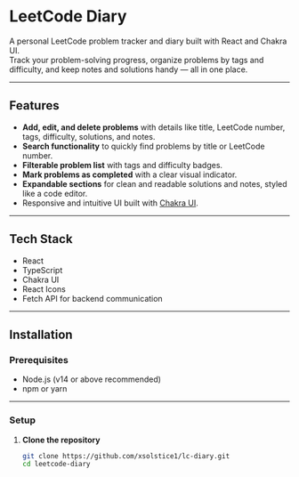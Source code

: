 # LeetCode Diary

A personal LeetCode problem tracker and diary built with React and Chakra UI.  
Track your problem-solving progress, organize problems by tags and difficulty, and keep notes and solutions handy — all in one place.

---

## Features

- **Add, edit, and delete problems** with details like title, LeetCode number, tags, difficulty, solutions, and notes.
- **Search functionality** to quickly find problems by title or LeetCode number.
- **Filterable problem list** with tags and difficulty badges.
- **Mark problems as completed** with a clear visual indicator.
- **Expandable sections** for clean and readable solutions and notes, styled like a code editor.
- Responsive and intuitive UI built with [Chakra UI](https://chakra-ui.com/).

---

## Tech Stack

- React
- TypeScript
- Chakra UI
- React Icons
- Fetch API for backend communication

---

## Installation

### Prerequisites

- Node.js (v14 or above recommended)
- npm or yarn

---

### Setup

1. **Clone the repository**

   ```bash
   git clone https://github.com/xsolstice1/lc-diary.git
   cd leetcode-diary

  

